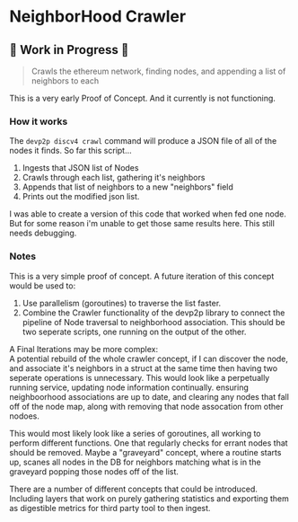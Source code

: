 # NeighborHood Crawler

## 🚧 **Work in Progress** 🚧

>Crawls the ethereum network, finding nodes, and appending a list of neighbors to each

This is a very early Proof of Concept. And it currently is not functioning.

### How it works

The ```devp2p discv4 crawl``` command will produce a JSON file of all of the nodes it finds.
So far this script...

  1. Ingests that JSON list of Nodes
  2. Crawls through each list, gathering it's neighbors
  3. Appends that list of neighbors to a new "neighbors" field
  4. Prints out the modified json list.

I was able to create a version of this code that worked when fed one node. But for some reason i'm unable to get those same results here.
This still needs debugging.

### Notes

This is a very simple proof of concept.
A future iteration of this concept would be used to:

  1. Use parallelism (goroutines) to traverse the list faster.
  2. Combine the Crawler functionality of the devp2p library to connect the pipeline of Node traversal to neighborhood association.
     This should be two seperate scripts, one running on the output of the other.

  A Final Iterations may be more complex: \
    A potential rebuild of the whole crawler concept, if I can discover the node, and associate it's neighbors in a struct at the same time
    then having two seperate operations is unnecessary. This would look like a perpetually running service, updating node information continually. 
    ensuring neighboorhood associations are up to date, and clearing any nodes that fall off of the node map, along with removing that node assocation
    from other nodoes.

  This would most likely look like a series of goroutines, all working to perform different functions. One that regularly checks for errant nodes that
  should be removed. Maybe a "graveyard" concept, where a routine starts up, scanes all nodes in the DB for neighbors matching what is in the graveyard
  popping those nodes off of the list.

  There are a number of different concepts that could be introduced. Including layers that work on purely gathering statistics and exporting them as digestible
  metrics for third party tool to then ingest.
